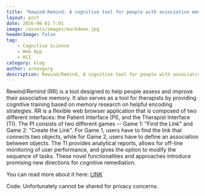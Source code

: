 ```yaml
---
title: "Rewind-Remind: A cognitive tool for people with associative memory deficits"
layout: post
date: 2016-06-01 7:01
image: /assets/images/markdown.jpg
headerImage: false
tag:
    - Cognitive Science
    - Web App
    - HCI
category: blog
author: arnavgarg
description: Rewind/Remind, A cognitive tool for people with associative memory deficits
---
```


Rewind/Remind (RR) is a tool designed to help people assess and improve their associative memory. It also serves as a tool for therapists by providing cognitive training based on memory research on helpful encoding strategies. RR is a flexible web browser application that is composed of two different interfaces: the Patient Interface (PI), and the Therapist Interface (TI). The PI consists of two different games -- Game 1: "Find the Link" and Game 2: "Create the Link". For Game 1, users have to find the link that connects two objects, while for Game 2, users have to define an association between objects. The TI provides analytical reports, allows for off-line monitoring of user performance, and gives the option to modify the sequence of tasks. These novel functionalities and approaches introduce promising new directions for cognitive remediation.

You can read more about it here: [LINK](../assets/papers/RR.pdf)

Code: Unfortunately cannot be shared for privacy concerns. 